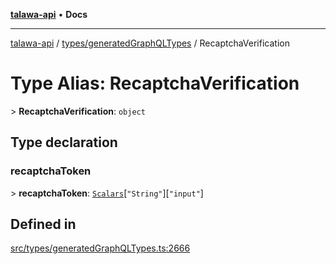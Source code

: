 [**talawa-api**](../../../README.md) • **Docs**

***

[talawa-api](../../../modules.md) / [types/generatedGraphQLTypes](../README.md) / RecaptchaVerification

# Type Alias: RecaptchaVerification

\> **RecaptchaVerification**: `object`

## Type declaration

### recaptchaToken

\> **recaptchaToken**: [`Scalars`](Scalars.md)\[`"String"`\]\[`"input"`\]

## Defined in

[src/types/generatedGraphQLTypes.ts:2666](https://github.com/PalisadoesFoundation/talawa-api/blob/f1c816bca43cc03a8c1bd303394e2550a50db017/src/types/generatedGraphQLTypes.ts#L2666)
